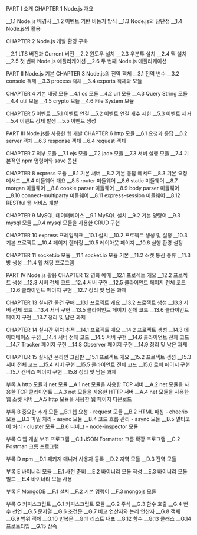 PART I 소개
CHAPTER 1 Node.js 개요

__1.1 Node.js 배경사
__1.2 이벤트 기반 비동기 방식
__1.3 Node.js의 장단점
__1.4 Node.js의 활용

CHAPTER 2 Node.js 개발 환경 구축

__2.1 LTS 버전과 Current 버전
__2.2 윈도우 설치
__2.3 우분투 설치
__2.4 맥 설치
__2.5 첫 번째 Node.js 애플리케이션
__2.6 두 번째 Node.js 애플리케이션

PART II Node.js 기본
CHAPTER 3 Node.js의 전역 객체
__3.1 전역 변수
__3.2 console 객체
__3.3 process 객체
__3.4 exports 객체와 모듈

CHAPTER 4 기본 내장 모듈
__4.1 os 모듈
__4.2 url 모듈
__4.3 Query String 모듈
__4.4 util 모듈
__4.5 crypto 모듈
__4.6 File System 모듈

CHAPTER 5 이벤트
__5.1 이벤트 연결
__5.2 이벤트 연결 개수 제한
__5.3 이벤트 제거
__5.4 이벤트 강제 발생
__5.5 이벤트 생성

PART III Node.js를 사용한 웹 개발
CHAPTER 6 http 모듈
__6.1 요청과 응답
__6.2 server 객체
__6.3 response 객체
__6.4 request 객체

CHAPTER 7 외부 모듈
__7.1 ejs 모듈
__7.2 jade 모듈
__7.3 서버 실행 모듈
__7.4 기본적인 npm 명령어와 save 옵션

CHAPTER 8 express 모듈
__8.1 기본 서버
__8.2 기본 응답 메서드
__8.3 기본 요청 메서드
__8.4 미들웨어 개요
__8.5 router 미들웨어
__8.6 static 미들웨어
__8.7 morgan 미들웨어
__8.8 cookie parser 미들웨어
__8.9 body parser 미들웨어
__8.10 connect-multiparty 미들웨어
__8.11 express-session 미들웨어
__8.12 RESTful 웹 서비스 개발

CHAPTER 9 MySQL 데이터베이스
__9.1 MySQL 설치
__9.2 기본 명령어
__9.3 mysql 모듈
__9.4 mysql 모듈을 사용한 CRUD 구현

CHAPTER 10 express 프레임워크
__10.1 설치
__10.2 프로젝트 생성 및 설정
__10.3 기본 프로젝트
__10.4 페이지 렌더링
__10.5 레이아웃 페이지
__10.6 실행 환경 설정

CHAPTER 11 socket.io 모듈
__11.1 socket.io 모듈 기본
__11.2 소켓 통신 종류
__11.3 방 생성
__11.4 웹 채팅 프로그램

PART IV Node.js 활용
CHAPTER 12 영화 예매
__12.1 프로젝트 개요
__12.2 프로젝트 생성
__12.3 서버 전체 코드
__12.4 서버 구현
__12.5 클라이언트 페이지 전체 코드
__12.6 클라이언트 페이지 구현
__12.7 정리 및 남은 과제

CHAPTER 13 실시간 물건 구매
__13.1 프로젝트 개요
__13.2 프로젝트 생성
__13.3 서버 전체 코드
__13.4 서버 구현
__13.5 클라이언트 페이지 전체 코드
__13.6 클라이언트 페이지 구현
__13.7 정리 및 남은 과제

CHAPTER 14 실시간 위치 추적
__14.1 프로젝트 개요
__14.2 프로젝트 생성
__14.3 데이터베이스 구성
__14.4 서버 전체 코드
__14.5 서버 구현
__14.6 클라이언트 전체 코드
__14.7 Tracker 페이지 구현
__14.8 Observer 페이지 구현
__14.9 정리 및 남은 과제

CHAPTER 15 실시간 온라인 그림판
__15.1 프로젝트 개요
__15.2 프로젝트 생성
__15.3 서버 전체 코드
__15.4 서버 구현
__15.5 클라이언트 전체 코드
__15.6 로비 페이지 구현
__15.7 캔버스 페이지 구현
__15.8 정리 및 남은 과제

부록 A http 모듈과 net 모듈
__A.1 net 모듈을 사용한 TCP 서버
__A.2 net 모듈을 사용한 TCP 클라이언트
__A.3 net 모듈을 사용한 HTTP 서버
__A.4 net 모듈을 사용한 웹 소켓 서버
__A.5 http 모듈을 사용한 웹 페이지 다운로드

부록 B 중요한 추가 모듈
__B.1 웹 요청 - request 모듈
__B.2 HTML 파싱 - cheerio 모듈
__B.3 파일 처리 - async 모듈
__B.4 코드 흐름 관리 - async 모듈
__B.5 멀티코어 처리 - cluster 모듈
__B.6 디버그 - node-inspector 모듈

부록 C 웹 개발 보조 프로그램
__C.1 JSON Formatter 크롬 확장 프로그램
__C.2 Postman 크롬 프로그램

부록 D npm
__D.1 패키지 매니저 사용자 등록
__D.2 지역 모듈
__D.3 전역 모듈

부록 E 바이너리 모듈
__E.1 사전 준비
__E.2 바이너리 모듈 작성
__E.3 바이너리 모듈 빌드
__E.4 바이너리 모듈 사용

부록 F MongoDB
__F.1 설치
__F.2 기본 명령어
__F.3 mongojs 모듈

부록 G 커피스크립트
__G.1 커피스크립트 모듈
__G.2 주석
__G.3 함수 호출
__G.4 변수 선언
__G.5 문자열
__G.6 조건문
__G.7 비교 연산자와 논리 연산자
__G.8 객체
__G.9 범위 객체
__G.10 반복문
__G.11 리스트 내포
__G.12 함수
__G.13 클래스
__G.14 프로토타입
__G.15 상속

